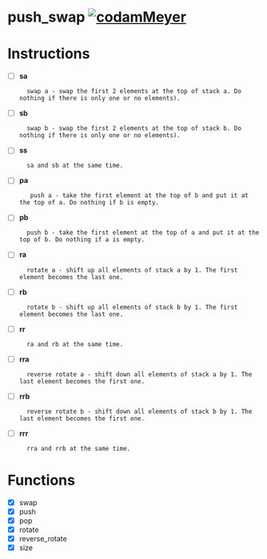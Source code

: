 # push_swap [![codamMeyer](https://circleci.com/gh/codamMeyer/push_swap.svg?style=shield)](https://app.circleci.com/pipelines/github/codamMeyer/push_swap?branch=main)

# Instructions
- [ ] **sa**

        swap a - swap the first 2 elements at the top of stack a. Do nothing if there is only one or no elements).

- [ ] **sb**

        swap b - swap the first 2 elements at the top of stack b. Do nothing if there is only one or no elements).

- [ ] **ss** 

        sa and sb at the same time.

- [ ] **pa**

         push a - take the first element at the top of b and put it at the top of a. Do nothing if b is empty.

- [ ] **pb** 

        push b - take the first element at the top of a and put it at the top of b. Do nothing if a is empty.

- [ ] **ra** 

        rotate a - shift up all elements of stack a by 1. The first element becomes the last one.

- [ ] **rb** 

        rotate b - shift up all elements of stack b by 1. The first element becomes the last one.

- [ ] **rr**

        ra and rb at the same time.

- [ ] **rra**

        reverse rotate a - shift down all elements of stack a by 1. The last element becomes the first one.

- [ ] **rrb**

        reverse rotate b - shift down all elements of stack b by 1. The last element becomes the first one.

- [ ] **rrr** 

        rra and rrb at the same time.



# Functions

- [x] swap
- [x] push
- [x] pop
- [x] rotate
- [x] reverse_rotate
- [x] size